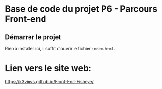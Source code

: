# Base de code du projet P6 - Parcours Front-end

## Démarrer le projet

Rien à installer ici, il suffit d'ouvrir le fichier `index.html`.

# Lien vers le site web:

https://k3vinvs.github.io/Front-End-Fisheye/
